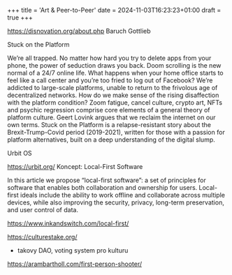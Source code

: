 +++
title = 'Art & Peer-to-Peer'
date = 2024-11-03T16:23:23+01:00
draft = true
+++


https://disnovation.org/about.php
Baruch Gottlieb

Stuck on the Platform

We’re all trapped. No matter how hard you try to delete apps from your phone, the power of seduction draws you back. Doom scrolling is the new normal of a 24/7 online life. What happens when your home office starts to feel like a call center and you’re too fried to log out of Facebook? We’re addicted to large-scale platforms, unable to return to the frivolous age of decentralized networks. How do we make sense of the rising disaffection with the platform condition? Zoom fatigue, cancel culture, crypto art, NFTs and psychic regression comprise core elements of a general theory of platform culture. Geert Lovink argues that we reclaim the internet on our own terms. Stuck on the Platform is a relapse-resistant story about the Brexit-Trump-Covid period (2019-2021), written for those with a passion for platform alternatives, built on a deep understanding of the digital slump.

Urbit OS

https://urbit.org/
Koncept: Local-First Software

In this article we propose “local-first software”: a set of principles for software that enables both collaboration and ownership for users. Local-first ideals include the ability to work offline and collaborate across multiple devices, while also improving the security, privacy, long-term preservation, and user control of data.

https://www.inkandswitch.com/local-first/

https://culturestake.org/
- takovy DAO, voting system pro kulturu

https://arambartholl.com/first-person-shooter/

